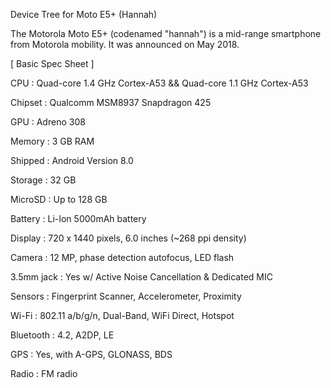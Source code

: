 Device Tree for Moto E5+ (Hannah)

The Motorola Moto E5+ (codenamed "hannah") is a mid-range smartphone from Motorola mobility. It was announced on May 2018.

[ Basic Spec Sheet ]

CPU : Quad-core 1.4 GHz Cortex-A53 && Quad-core 1.1 GHz Cortex-A53

Chipset : Qualcomm MSM8937 Snapdragon 425

GPU : Adreno 308

Memory : 3 GB RAM

Shipped : Android Version 8.0

Storage : 32 GB

MicroSD : Up to 128 GB

Battery : Li-Ion 5000mAh battery

Display : 720 x 1440 pixels, 6.0 inches (~268 ppi density)

Camera : 12 MP, phase detection autofocus, LED flash

3.5mm jack : Yes w/ Active Noise Cancellation & Dedicated MIC

Sensors : Fingerprint Scanner, Accelerometer, Proximity

Wi-Fi : 802.11 a/b/g/n, Dual-Band, WiFi Direct, Hotspot

Bluetooth : 4.2, A2DP, LE

GPS : Yes, with A-GPS, GLONASS, BDS

Radio : FM radio


